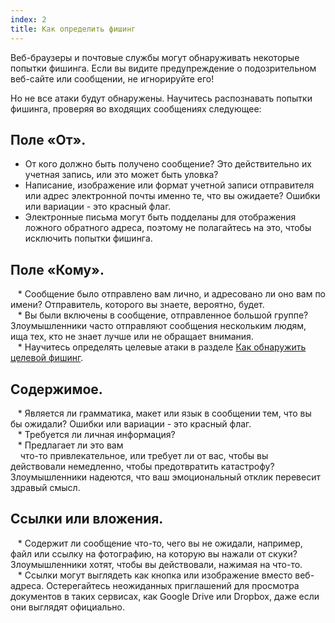 ```yaml
---
index: 2
title: Как определить фишинг
---
```

Веб-браузеры и почтовые службы могут обнаруживать некоторые попытки фишинга. Если вы видите предупреждение о подозрительном веб-сайте или сообщении, не игнорируйте его!

Но не все атаки будут обнаружены. Научитесь распознавать попытки фишинга, проверяя во входящих сообщениях следующее:

## Поле «От».

* От кого должно быть получено сообщение? Это действительно их учетная запись, или это может быть уловка?
* Написание, изображение или формат учетной записи отправителя или адрес электронной почты именно те, что вы ожидаете? Ошибки или вариации - это красный флаг.
* Электронные письма могут быть подделаны для отображения ложного обратного адреса, поэтому не полагайтесь на это, чтобы исключить попытки фишинга.

## Поле «Кому».

   * Сообщение было отправлено вам лично, и адресовано ли оно вам по имени? Отправитель, которого вы знаете, вероятно, будет.  
   * Вы были включены в сообщение, отправленное большой группе? Злоумышленники часто отправляют сообщения нескольким людям, ища тех, кто не знает лучше или не обращает внимания.  
   * Научитесь определять целевые атаки в разделе [Как обнаружить целевой фишинг](umbrella//lesson/phishing/how-to-spot-spear-phishing).   

## Содержимое.

   * Является ли грамматика, макет или язык в сообщении тем, что вы бы ожидали? Ошибки или вариации - это красный флаг.  
   * Требуется ли личная информация?  
   * Предлагает ли это вам  
    что-то привлекательное, или требует ли от вас, чтобы вы действовали немедленно, чтобы предотвратить катастрофу? Злоумышленники надеются, что ваш эмоциональный отклик перевесит здравый смысл.

## Ссылки или вложения.
   * Содержит ли сообщение что-то, чего вы не ожидали, например, файл или ссылку на фотографию, на которую вы нажали от скуки? Злоумышленники хотят, чтобы вы действовали, нажимая на что-то.  
   * Ссылки могут выглядеть как кнопка или изображение вместо веб-адреса. Остерегайтесь неожиданных приглашений для просмотра документов в таких сервисах, как Google Drive или Dropbox, даже если они выглядят официально.  
